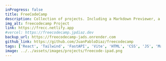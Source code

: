 ```yaml
---
inProgress: false
title: FreeCodeCamp
description: Collection of projects. Including a Markdown Previewer, a Drum Machine, a Calculator, a Pomodoro Clock, a Quote Generator and many more.
img_alt: freecodecamp Project
link: https://frecc.netlify.app
#vercel: https://freecodecamp.jpdiaz.dev
backup_url: https://freecodecamp-jads.onrender.com
github_link: https://github.com/JuanPabloDiaz/freecodecamp
tags: ['React', 'Tailwind', 'FastAPI', 'Vite', 'HTML', 'CSS', 'JS', 'Markdown']
image: ../../assets/images/projects/freecode-ipad.png
---
```

